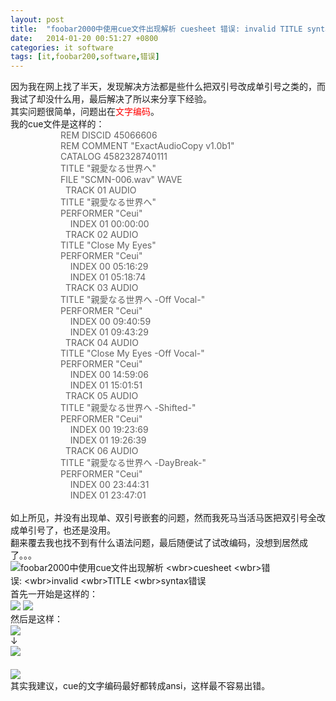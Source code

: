 ```yaml
---
layout: post
title:  "foobar2000中使用cue文件出现解析 cuesheet 错误: invalid TITLE syntax错误"
date:   2014-01-20 00:51:27 +0800
categories: it software
tags: [it,foobar200,software,错误]
---
```


<article>
<div>因为我在网上找了半天，发现解决方法都是些什么把双引号改成单引号之类的，而我试了却没什么用，最后解决了所以来分享下经验。
<div>其实问题很简单，问题出在<font color="#FF0000">文字编码</font>。</div>
<!-- more -->
<div>我的cue文件是这样的：</div>
<blockquote style="margin: 0 0 0 40px; border: none; padding: 0px;">
<blockquote style="margin: 0 0 0 40px; border: none; padding: 0px;">
<div>
<div>REM DISCID 45066606</div>
<iframe id="tmp_downloadhelper_iframe" style="display: none;"></iframe></div>
</blockquote>
<blockquote style="margin: 0 0 0 40px; border: none; padding: 0px;">
<div>
<div>REM COMMENT "ExactAudioCopy v1.0b1"</div>
</div>
</blockquote>
<blockquote style="margin: 0 0 0 40px; border: none; padding: 0px;">
<div>
<div>CATALOG 4582328740111</div>
</div>
</blockquote>
<blockquote style="margin: 0 0 0 40px; border: none; padding: 0px;">
<div>
<div>TITLE "親愛なる世界へ"</div>
</div>
</blockquote>
<blockquote style="margin: 0 0 0 40px; border: none; padding: 0px;">
<div>
<div>FILE "SCMN-006.wav" WAVE</div>
</div>
</blockquote>
<blockquote style="margin: 0 0 0 40px; border: none; padding: 0px;">
<div>
<div>&nbsp;<wbr> TRACK 01 AUDIO</div>
</div>
</blockquote>
<blockquote style="margin: 0 0 0 40px; border: none; padding: 0px;">
<div>
<div>TITLE "親愛なる世界へ"</div>
</div>
</blockquote>
<blockquote style="margin: 0 0 0 40px; border: none; padding: 0px;">
<div>
<div>PERFORMER "Ceui"</div>
</div>
</blockquote>
<blockquote style="margin: 0 0 0 40px; border: none; padding: 0px;">
<div>
<div>&nbsp;<wbr> &nbsp;<wbr> INDEX 01 00:00:00</div>
</div>
</blockquote>
<blockquote style="margin: 0 0 0 40px; border: none; padding: 0px;">
<div>
<div>&nbsp;<wbr> TRACK 02 AUDIO</div>
</div>
</blockquote>
<blockquote style="margin: 0 0 0 40px; border: none; padding: 0px;">
<div>
<div>TITLE "Close My Eyes"</div>
</div>
</blockquote>
<blockquote style="margin: 0 0 0 40px; border: none; padding: 0px;">
<div>
<div>PERFORMER "Ceui"</div>
</div>
</blockquote>
<blockquote style="margin: 0 0 0 40px; border: none; padding: 0px;">
<div>
<div>&nbsp;<wbr> &nbsp;<wbr> INDEX 00 05:16:29</div>
</div>
</blockquote>
<blockquote style="margin: 0 0 0 40px; border: none; padding: 0px;">
<div>
<div>&nbsp;<wbr> &nbsp;<wbr> INDEX 01 05:18:74</div>
</div>
</blockquote>
<blockquote style="margin: 0 0 0 40px; border: none; padding: 0px;">
<div>
<div>&nbsp;<wbr> TRACK 03 AUDIO</div>
</div>
</blockquote>
<blockquote style="margin: 0 0 0 40px; border: none; padding: 0px;">
<div>
<div>TITLE "親愛なる世界へ -Off Vocal-"</div>
</div>
</blockquote>
<blockquote style="margin: 0 0 0 40px; border: none; padding: 0px;">
<div>
<div>PERFORMER "Ceui"</div>
</div>
</blockquote>
<blockquote style="margin: 0 0 0 40px; border: none; padding: 0px;">
<div>
<div>&nbsp;<wbr> &nbsp;<wbr> INDEX 00 09:40:59</div>
</div>
</blockquote>
<blockquote style="margin: 0 0 0 40px; border: none; padding: 0px;">
<div>
<div>&nbsp;<wbr> &nbsp;<wbr> INDEX 01 09:43:29</div>
</div>
</blockquote>
<blockquote style="margin: 0 0 0 40px; border: none; padding: 0px;">
<div>
<div>&nbsp;<wbr> TRACK 04 AUDIO</div>
</div>
</blockquote>
<blockquote style="margin: 0 0 0 40px; border: none; padding: 0px;">
<div>
<div>TITLE "Close My Eyes -Off Vocal-"</div>
</div>
</blockquote>
<blockquote style="margin: 0 0 0 40px; border: none; padding: 0px;">
<div>
<div>PERFORMER "Ceui"</div>
</div>
</blockquote>
<blockquote style="margin: 0 0 0 40px; border: none; padding: 0px;">
<div>
<div>&nbsp;<wbr> &nbsp;<wbr> INDEX 00 14:59:06</div>
</div>
</blockquote>
<blockquote style="margin: 0 0 0 40px; border: none; padding: 0px;">
<div>
<div>&nbsp;<wbr> &nbsp;<wbr> INDEX 01 15:01:51</div>
</div>
</blockquote>
<blockquote style="margin: 0 0 0 40px; border: none; padding: 0px;">
<div>
<div>&nbsp;<wbr> TRACK 05 AUDIO</div>
</div>
</blockquote>
<blockquote style="margin: 0 0 0 40px; border: none; padding: 0px;">
<div>
<div>TITLE "親愛なる世界へ -Shifted-"</div>
</div>
</blockquote>
<blockquote style="margin: 0 0 0 40px; border: none; padding: 0px;">
<div>
<div>PERFORMER "Ceui"</div>
</div>
</blockquote>
<blockquote style="margin: 0 0 0 40px; border: none; padding: 0px;">
<div>
<div>&nbsp;<wbr> &nbsp;<wbr> INDEX 00 19:23:69</div>
</div>
</blockquote>
<blockquote style="margin: 0 0 0 40px; border: none; padding: 0px;">
<div>
<div>&nbsp;<wbr> &nbsp;<wbr> INDEX 01 19:26:39</div>
</div>
</blockquote>
<blockquote style="margin: 0 0 0 40px; border: none; padding: 0px;">
<div>
<div>&nbsp;<wbr> TRACK 06 AUDIO</div>
</div>
</blockquote>
<blockquote style="margin: 0 0 0 40px; border: none; padding: 0px;">
<div>
<div>TITLE "親愛なる世界へ -DayBreak-"</div>
</div>
</blockquote>
<blockquote style="margin: 0 0 0 40px; border: none; padding: 0px;">
<div>
<div>PERFORMER "Ceui"</div>
</div>
</blockquote>
<blockquote style="margin: 0 0 0 40px; border: none; padding: 0px;">
<div>
<div>&nbsp;<wbr> &nbsp;<wbr> INDEX 00 23:44:31</div>
</div>
</blockquote>
<blockquote style="margin: 0 0 0 40px; border: none; padding: 0px;">
<div>
<div>&nbsp;<wbr> &nbsp;<wbr> INDEX 01 23:47:01</div>
</div>
</blockquote>
</blockquote>
<br>
<div>如上所见，并没有出现单、双引号嵌套的问题，然而我死马当活马医把双引号全改成单引号了，也还是没用。</div>
<div>翻来覆去我也找不到有什么语法问题，最后随便试了试改编码，没想到居然成了。。。<img type="face" src="http://www.sinaimg.cn/uc/myshow/blog/misc/gif/E___6710EN00SIGG.gif" real_src="http://www.sinaimg.cn/uc/myshow/blog/misc/gif/E___6710EN00SIGG.gif" style="line-height: 1.5;" alt="foobar2000中使用cue文件出现解析&nbsp;<wbr>cuesheet&nbsp;<wbr>错误:&nbsp;<wbr>invalid&nbsp;<wbr>TITLE&nbsp;<wbr>syntax错误"></div>

<div>
<div style="line-height: 21px;">首先一开始是这样的：</div>
<img src="{{ site.post_image_directory }}/2014-01-20-foobar2000-shiyong-cue-error-1.jpg" >
<img src="{{ site.post_image_directory }}/2014-01-20-foobar2000-shiyong-cue-error-2.jpg" >
<div style="line-height: 21px;">然后是这样：</div>
<img src="{{ site.post_image_directory }}/2014-01-20-foobar2000-shiyong-cue-error-3.jpg" >
<div>↓</div>
<img src="{{ site.post_image_directory }}/2014-01-20-foobar2000-shiyong-cue-error-4.jpg" >
<div style="line-height: 21px;"><br>
<img src="{{ site.post_image_directory }}/2014-01-20-foobar2000-shiyong-cue-error-5.jpg" >
<div style="line-height: 21px;">
其实我建议，cue的文字编码最好都转成ansi，这样最不容易出错。</div>
</article>